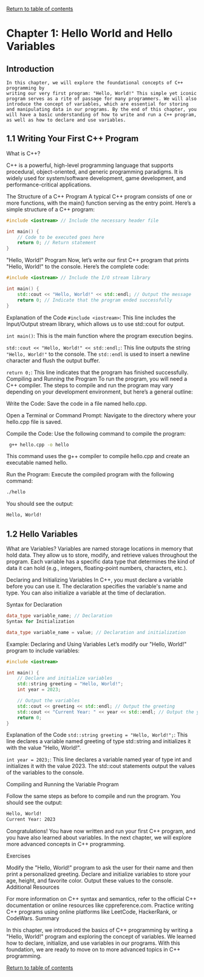 
[Return to table of contents](TableOfContents.md)

# Chapter 1: Hello World and Hello Variables

## Introduction
    In this chapter, we will explore the foundational concepts of C++ programming by 
    writing our very first program: "Hello, World!" This simple yet iconic program serves as a rite of passage for many programmers. We will also introduce the concept of variables, which are essential for storing and manipulating data in our programs. By the end of this chapter, you will have a basic understanding of how to write and run a C++ program, as well as how to declare and use variables.

## 1.1 Writing Your First C++ Program
What is C++?

C++ is a powerful, high-level programming language that supports procedural, object-oriented, and generic programming paradigms. It is widely used for system/software development, game development, and performance-critical applications.

The Structure of a C++ Program
A typical C++ program consists of one or more functions, with the main() function serving as the entry point. Here’s a simple structure of a C++ program:

```cpp
#include <iostream> // Include the necessary header file

int main() {
    // Code to be executed goes here
    return 0; // Return statement
}
```


"Hello, World!" Program
Now, let’s write our first C++ program that prints "Hello, World!" to the console. Here’s the complete code:




```cpp
#include <iostream> // Include the I/O stream library

int main() {
    std::cout << "Hello, World!" << std::endl; // Output the message
    return 0; // Indicate that the program ended successfully
}

```

Explanation of the Code
`#include <iostream>`: This line includes the Input/Output stream library, which allows us to use std::cout for output.

`int main()`: This is the main function where the program execution begins.

`std::cout << "Hello, World!" << std::endl;`: This line outputs the string ```"Hello, World!"``` to the console. The `std::endl` is used to insert a newline character and flush the output buffer.

`return 0;`: This line indicates that the program has finished successfully.
Compiling and Running the Program
To run the program, you will need a C++ compiler. The steps to compile and run the program may vary depending on your development environment, but here’s a general outline:

Write the Code: Save the code in a file named hello.cpp.

Open a Terminal or Command Prompt: Navigate to the directory where your hello.cpp file is saved.


Compile the Code: Use the following command to compile the program:

```bash
 g++ hello.cpp -o hello
```

This command uses the g++ compiler to compile hello.cpp and create an executable named hello.


Run the Program: Execute the compiled program with the following command:

```bash
./hello
```
You should see the output:
```bash 
Hello, World!

```
## 1.2 Hello Variables
What are Variables?
Variables are named storage locations in memory that hold data. They allow us to store, modify, and retrieve values throughout the program. Each variable has a specific data type that determines the kind of data it can hold (e.g., integers, floating-point numbers, characters, etc.).

Declaring and Initializing Variables
In C++, you must declare a variable before you can use it. The declaration specifies the variable's name and type. You can also initialize a variable at the time of declaration.

Syntax for Declaration


```cpp
data_type variable_name; // Declaration
Syntax for Initialization
```


```cpp
data_type variable_name = value; // Declaration and initialization
```
Example: Declaring and Using Variables
Let’s modify our "Hello, World!" program to include variables:


```cpp
#include <iostream>

int main() {
    // Declare and initialize variables
    std::string greeting = "Hello, World!";
    int year = 2023;

    // Output the variables
    std::cout << greeting << std::endl; // Output the greeting
    std::cout << "Current Year: " << year << std::endl; // Output the year
    return 0;
}
```

Explanation of the Code
```std::string greeting = "Hello, World!";```: This line declares a variable named greeting of type std::string and initializes it with the value "Hello, World!".

`int year = 2023;`: This line declares a variable named year of type int and initializes it with the value 2023.
The std::cout statements output the values of the variables to the console.

Compiling and Running the Variable Program

Follow the same steps as before to compile and run the program. You should see the output:



```bash 
Hello, World!
Current Year: 2023
```
Congratulations! You have now written and run your first C++ program, and you have also learned about variables. In the next chapter, we will explore more advanced concepts in C++ programming.

Exercises

Modify the "Hello, World!" program to ask the user for their name and then print a personalized greeting.
Declare and initialize variables to store your age, height, and favorite color. Output these values to the console.
Additional Resources

For more information on C++ syntax and semantics, refer to the official C++ documentation or online resources like cppreference.com.
Practice writing C++ programs using online platforms like LeetCode, HackerRank, or CodeWars.
Summary

In this chapter, we introduced the basics of C++ programming by writing a "Hello, World!" program and exploring the concept of variables. We learned how to declare, initialize, and use variables in our programs. With this foundation, we are ready to move on to more advanced topics in C++ programming.

[Return to table of contents](TableOfContents.md)